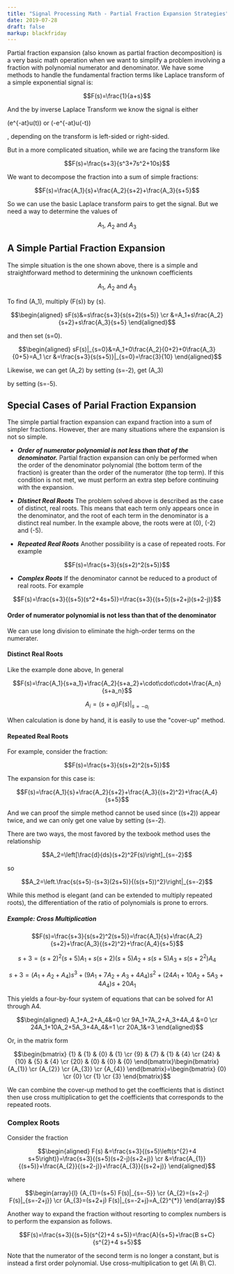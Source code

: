 ```yaml
---
title: "Signal Processing Math - Partial Fraction Expansion Strategies"
date: 2019-07-28
draft: false
markup: blackfriday
---
```


Partial fraction expansion (also known as partial fraction decomposition) is a very basic math operation when we want to simplify a problem involving a fraction with polynomial numerator and denominator. We have some methods to handle the fundamental fraction terms like Laplace transform of a simple exponential signal is:

<!--more-->

$$F(s)=\frac{1}{a+s}$$

And the by inverse Laplace Transform we know the signal is either 

\(e^{-at}u(t)\) or \(-e^{-at}u(-t)\)

, depending on the transform is left-sided or right-sided.

But in a more complicated situation, while we are facing the transform like

$$F(s)=\frac{s+3}{s^3+7s^2+10s}$$

We want to decompose the fraction into a sum of simple fractions:

$$F(s)=\frac{A_1}{s}+\frac{A_2}{s+2}+\frac{A_3}{s+5}$$

So we can use the basic Laplace transform pairs to get the signal. But we need a way to determine the values of 

$$A_1,\ A_2 \text{ and }A_3$$

## A Simple Partial Fraction Expansion

The simple situation is the one shown above, there is a simple and straightforward method to determining the unknown coefficients

$$A_1,\ A_2 \text{ and }A_3$$

To find \(A_1\), multiply \(F(s)\) by \(s\).

$$\begin{aligned}
sF(s)&=s\frac{s+3}{s(s+2)(s+5)} \cr 
&=A_1+s\frac{A_2}{s+2}+s\frac{A_3}{s+5}
\end{aligned}$$

and then set \(s=0\).

$$\begin{aligned}
sF(s)|_{s=0}&=A_1+0\frac{A_2}{0+2}+0\frac{A_3}{0+5}=A_1 \cr
&=\frac{s+3}{s(s+5)}|_{s=0}=\frac{3}{10}
\end{aligned}$$

Likewise, we can get \(A_2\) by setting \(s=-2\), get \(A_3\)

by setting \(s=-5\).

## Special Cases of Parial Fraction Expansion

The simple partial fraction expansion can expand fraction into a sum of simpler fractions. However, ther are many situations where the expansion is not so simple.

* ***Order of numerator polynomial is not less than that of the denominator.*** Partial fraction expansion can only be performed when the order of the denominator polynomial (the bottom term of the fraction) is greater than the order of the numerator (the top term).  If this condition is not met, we must perform an extra step before continuing with the expansion.

* ***DIstinct Real Roots*** The problem solved above is described as the case of distinct, real roots.   This means that each term only appears once in the denominator, and the root of each term in the denominator is a distinct real number.  In the example above, the roots were at \(0\), \(-2\) and \(-5\).

* ***Repeated Real Roots*** Another possibility is a case of repeated roots. For example

$$F(s)=\frac{s+3}{s(s+2)^2(s+5)}$$

* ***Complex Roots*** If the denominator cannot be reduced to a product of real roots. For example

$$F(s)=\frac{s+3}{(s+5)(s^2+4s+5)}=\frac{s+3}{(s+5)(s+2+j)(s+2-j)}$$

#### Order of numerator polynomial is not less than that of the denominator

We can use long division to eliminate the high-order terms on the numerater.

#### Distinct Real Roots

Like the example done above, In general

$$F(s)=\frac{A_1}{s+a_1}+\frac{A_2}{s+a_2}+\cdot\cdot\cdot+\frac{A_n}{s+a_n}$$

$$A_i=(s+a_i)F(s)|_{s=-a_i}$$

When calculation is done by hand, it is easily to use the "cover-up" method.

#### Repeated Real Roots

For example, consider the fraction:

$$F(s)=\frac{s+3}{s(s+2)^2(s+5)}$$

The expansion for this case is:

$$F(s)=\frac{A_1}{s}+\frac{A_2}{s+2}+\frac{A_3}{(s+2)^2}+\frac{A_4}{s+5}$$

And we can proof the simple method cannot be used since \((s+2)\) appear twice, and we can only get one value by setting \(s=-2\).

There are two ways, the most favored by the texbook method uses the relationship

$$A_2=\left[\frac{d}{ds}(s+2)^2F(s)\right]_{s=-2}$$

so

$$A_2=\left.\frac{s(s+5)-(s+3)(2s+5)}{(s(s+5))^2}\right|_{s=-2}$$

While this method is elegant (and can be extended to multiply repeated roots), the differentiation of the ratio of polynomials is prone to errors.

##### Example: Cross Multiplication

$$F(s)=\frac{s+3}{s(s+2)^2(s+5)}=\frac{A_1}{s}+\frac{A_2}{s+2}+\frac{A_3}{(s+2)^2}+\frac{A_4}{s+5}$$

$$s+3=(s+2)^2(s+5)A_1+s(s+2)(s+5)A_2+s(s+5)A_3+s(s+2^2)A_4$$

$$s+3=(A_1+A_2+A_4)s^3+(9A_1+7A_2+A_3+4A_4)s^2+(24A_1+10A_2+5A_3+4A_4)s+20A_1 $$

This yields a four-by-four system of equations that can be solved for A1 through A4.


$$\begin{aligned}
A_1+A_2+A_4&=0 \cr
9A_1+7A_2+A_3+4A_4 &=0 \cr
24A_1+10A_2+5A_3+4A_4&=1 \cr
20A_1&=3
\end{aligned}$$

Or, in the matrix form

$$\begin{bmatrix}
{1} & {1} & {0} & {1} \cr
{9} & {7} & {1} & {4} \cr
{24} & {10} & {5} & {4} \cr
{20} & {0} & {0} & {0}
\end{bmatrix}\begin{bmatrix}
{A_{1}} \cr
{A_{2}} \cr
{A_{3}} \cr
{A_{4}}
\end{bmatrix}=\begin{bmatrix}
{0} \cr
{0} \cr
{1} \cr
{3}
\end{bmatrix}$$

We can combine the cover-up method to get the coefficients that is distinct then use cross multiplication to get the coefficients that corresponds to the repeated roots.

### Complex Roots

Consider the fraction

$$\begin{aligned}
F(s) &=\frac{s+3}{(s+5)\left(s^{2}+4 s+5\right)}=\frac{s+3}{(s+5)(s+2-j)(s+2+j)} \cr
&=\frac{A_{1}}{(s+5)}+\frac{A_{2}}{(s+2-j)}+\frac{A_{3}}{(s+2+j)}
\end{aligned}$$

where

$$\begin{array}{l}
{A_{1}=(s+5) F(s)|_{s=-5}} \cr
{A_{2}=(s+2-j) F(s)|_{s=-2+j}} \cr
{A_{3}=(s+2+j) F(s)|_{s=-2+j}=A_{2}^{*}}
\end{array}$$

Another way to expand the fraction without resorting to complex numbers is to perform the expansion as follows.

$$F(s)=\frac{s+3}{(s+5)(s^{2}+4 s+5)}=\frac{A}{s+5}+\frac{B s+C}{s^{2}+4 s+5}$$

Note that the numerator of the second term is no longer a constant, but is instead a first order polynomial. Use cross-multiplication to get \(A\ B\ C\).

